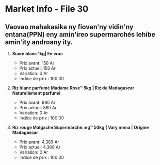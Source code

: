 # Market Info - File 30

## Vaovao mahakasika ny fiovan'ny vidin'ny entana(PPN) eny amin'ireo supermarchés lehibe amin'ity androany ity.

1. **Sucre blanc 1kg| En vrac**
   - Prix avant: 158 Ar
   - Prix actuel: 158 Ar
   - Variation: 0 Ar
   - Indice de prix : 100.00

2. **Riz blanc parfumé Madame Rose™ 5kg | Riz de Madagascar Naturellement parfumé**
   - Prix avant: 880 Ar
   - Prix actuel: 880 Ar
   - Variation: 0 Ar
   - Indice de prix : 100.00

3. **Riz rouge Malgache Supermarché.mg™ 50kg | Vary mena | Origine Madagascar**
   - Prix avant: 4,389 Ar
   - Prix actuel: 4,389 Ar
   - Variation: 0 Ar
   - Indice de prix : 100.00

